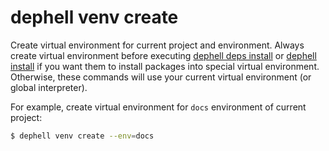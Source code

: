 # dephell venv create

Create virtual environment for current project and environment. Always create virtual environment before executing [dephell deps install](cmd-deps-install) or [dephell install](cmd-install) if you want them to install packages into special virtual environment. Otherwise, these commands will use your current virtual environment (or global interpreter).

For example, create virtual environment for `docs` environment of current project:

```bash
$ dephell venv create --env=docs
```
